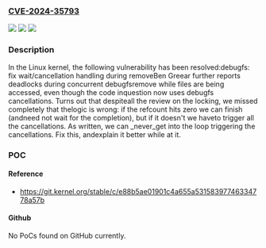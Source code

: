 ### [CVE-2024-35793](https://cve.mitre.org/cgi-bin/cvename.cgi?name=CVE-2024-35793)
![](https://img.shields.io/static/v1?label=Product&message=Linux&color=blue)
![](https://img.shields.io/static/v1?label=Version&message=8c88a474357e%3C%20e88b5ae01901%20&color=brighgreen)
![](https://img.shields.io/static/v1?label=Vulnerability&message=n%2Fa&color=brighgreen)

### Description

In the Linux kernel, the following vulnerability has been resolved:debugfs: fix wait/cancellation handling during removeBen Greear further reports deadlocks during concurrent debugfsremove while files are being accessed, even though the code inquestion now uses debugfs cancellations. Turns out that despiteall the review on the locking, we missed completely that thelogic is wrong: if the refcount hits zero we can finish (andneed not wait for the completion), but if it doesn't we haveto trigger all the cancellations. As written, we can _never_get into the loop triggering the cancellations. Fix this, andexplain it better while at it.

### POC

#### Reference
- https://git.kernel.org/stable/c/e88b5ae01901c4a655a53158397746334778a57b

#### Github
No PoCs found on GitHub currently.

